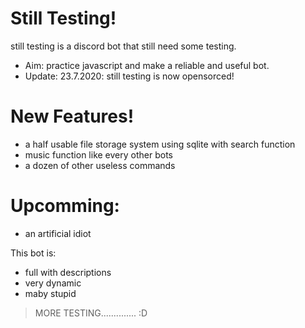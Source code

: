 # Still Testing!

still testing is a discord bot that still need some testing.

  - Aim: practice javascript and make a reliable and useful bot.
  - Update: 23.7.2020: still testing is now opensorced! 

# New Features!

  - a half usable file storage system using sqlite with search function
  - music function like every other bots 
  - a dozen of other useless commands 
  
# Upcomming:

  - an artificial idiot

This bot is:
  - full with descriptions 
  - very dynamic 
  - maby stupid 

> MORE TESTING..............  :D

